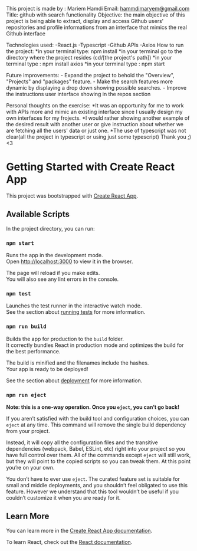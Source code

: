 This project is made by : Mariem Hamdi
Email: hammdimaryem@gmail.com
Title: github with search functionality
Objective: the main objective of this project is being able to extract, display and access Github users' repositories and profile informations from an interface that mimics the real Github interface  

Technologies used: -React.js
                   -Typescript
                   -Github APIs
                   -Axios
How to run the project:
*in your terminal type: npm install
*in your terminal go to the directory where the project resides (cd/[the project's path])
*in your terminal type : npm install axios
*in your terminal type : npm start

Future improvements: - Expand the project to behold the "Overview", "Projects" and "packages" feature.
                     - Make the search features more dynamic by displaying a drop down showing possible searches.
                     - Improve the instructions user interface showing in the repos section

Personal thoughts on the exercise: 
*It was an opportunity for me to work with APIs more and mimic an existing interface since I usually design my own interfaces for my frojects.
*I would rather showing another example of the desired result with another user or give instruction about whether we are fetching all the users' data or just one.
*The use of typescript was not clear(all the project in typescript or using just some typescript)
Thank you ;) <3

# Getting Started with Create React App

This project was bootstrapped with [Create React App](https://github.com/facebook/create-react-app).

## Available Scripts

In the project directory, you can run:

### `npm start`

Runs the app in the development mode.\
Open [http://localhost:3000](http://localhost:3000) to view it in the browser.

The page will reload if you make edits.\
You will also see any lint errors in the console.

### `npm test`

Launches the test runner in the interactive watch mode.\
See the section about [running tests](https://facebook.github.io/create-react-app/docs/running-tests) for more information.

### `npm run build`

Builds the app for production to the `build` folder.\
It correctly bundles React in production mode and optimizes the build for the best performance.

The build is minified and the filenames include the hashes.\
Your app is ready to be deployed!

See the section about [deployment](https://facebook.github.io/create-react-app/docs/deployment) for more information.

### `npm run eject`

**Note: this is a one-way operation. Once you `eject`, you can’t go back!**

If you aren’t satisfied with the build tool and configuration choices, you can `eject` at any time. This command will remove the single build dependency from your project.

Instead, it will copy all the configuration files and the transitive dependencies (webpack, Babel, ESLint, etc) right into your project so you have full control over them. All of the commands except `eject` will still work, but they will point to the copied scripts so you can tweak them. At this point you’re on your own.

You don’t have to ever use `eject`. The curated feature set is suitable for small and middle deployments, and you shouldn’t feel obligated to use this feature. However we understand that this tool wouldn’t be useful if you couldn’t customize it when you are ready for it.

## Learn More

You can learn more in the [Create React App documentation](https://facebook.github.io/create-react-app/docs/getting-started).

To learn React, check out the [React documentation](https://reactjs.org/).

